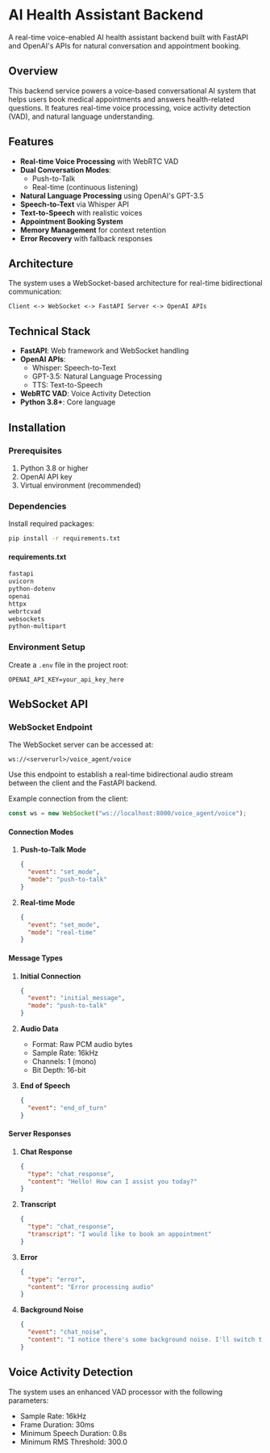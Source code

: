 # AI Health Assistant Backend

A real-time voice-enabled AI health assistant backend built with FastAPI and OpenAI's APIs for natural conversation and appointment booking.

## Overview

This backend service powers a voice-based conversational AI system that helps users book medical appointments and answers health-related questions. It features real-time voice processing, voice activity detection (VAD), and natural language understanding.

## Features

- **Real-time Voice Processing** with WebRTC VAD
- **Dual Conversation Modes**:
  - Push-to-Talk
  - Real-time (continuous listening)
- **Natural Language Processing** using OpenAI's GPT-3.5
- **Speech-to-Text** via Whisper API
- **Text-to-Speech** with realistic voices
- **Appointment Booking System**
- **Memory Management** for context retention
- **Error Recovery** with fallback responses

## Architecture

The system uses a WebSocket-based architecture for real-time bidirectional communication:

```
Client <-> WebSocket <-> FastAPI Server <-> OpenAI APIs
```

## Technical Stack

- **FastAPI**: Web framework and WebSocket handling
- **OpenAI APIs**:
  - Whisper: Speech-to-Text
  - GPT-3.5: Natural Language Processing
  - TTS: Text-to-Speech
- **WebRTC VAD**: Voice Activity Detection
- **Python 3.8+**: Core language

## Installation

### Prerequisites

1. Python 3.8 or higher
2. OpenAI API key
3. Virtual environment (recommended)

### Dependencies

Install required packages:

```bash
pip install -r requirements.txt
```

#### requirements.txt

```txt
fastapi
uvicorn
python-dotenv
openai
httpx
webrtcvad
websockets
python-multipart
```

### Environment Setup

Create a `.env` file in the project root:

```env
OPENAI_API_KEY=your_api_key_here
```

## WebSocket API

### WebSocket Endpoint

The WebSocket server can be accessed at:

`ws://<serverurl>/voice_agent/voice`

Use this endpoint to establish a real-time bidirectional audio stream between the client and the FastAPI backend.

Example connection from the client:

````javascript
const ws = new WebSocket("ws://localhost:8000/voice_agent/voice");
````

#### Connection Modes

1. **Push-to-Talk Mode**

   ```json
   {
     "event": "set_mode",
     "mode": "push-to-talk"
   }
   ```

2. **Real-time Mode**
   ```json
   {
     "event": "set_mode",
     "mode": "real-time"
   }
   ```

#### Message Types

1. **Initial Connection**

   ```json
   {
     "event": "initial_message",
     "mode": "push-to-talk"
   }
   ```

2. **Audio Data**

   - Format: Raw PCM audio bytes
   - Sample Rate: 16kHz
   - Channels: 1 (mono)
   - Bit Depth: 16-bit

3. **End of Speech**
   ```json
   {
     "event": "end_of_turn"
   }
   ```

#### Server Responses

1. **Chat Response**

   ```json
   {
     "type": "chat_response",
     "content": "Hello! How can I assist you today?"
   }
   ```

2. **Transcript**

   ```json
   {
     "type": "chat_response",
     "transcript": "I would like to book an appointment"
   }
   ```

3. **Error**
   ```json
   {
     "type": "error",
     "content": "Error processing audio"
   }
   ```
4. **Background Noise**
   ```json
   {
     "event": "chat_noise",
     "content": "I notice there's some background noise. I'll switch to push-to-talk mode to help us communicate more clearly"
   }
   ```

## Voice Activity Detection

The system uses an enhanced VAD processor with the following parameters:

- Sample Rate: 16kHz
- Frame Duration: 30ms
- Minimum Speech Duration: 0.8s
- Minimum RMS Threshold: 300.0
